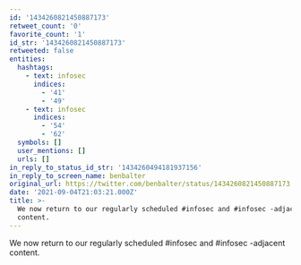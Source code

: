 ```yaml
---
id: '1434260821450887173'
retweet_count: '0'
favorite_count: '1'
id_str: '1434260821450887173'
retweeted: false
entities:
  hashtags:
    - text: infosec
      indices:
        - '41'
        - '49'
    - text: infosec
      indices:
        - '54'
        - '62'
  symbols: []
  user_mentions: []
  urls: []
in_reply_to_status_id_str: '1434260494181937156'
in_reply_to_screen_name: benbalter
original_url: https://twitter.com/benbalter/status/1434260821450887173
date: '2021-09-04T21:03:21.000Z'
title: >-
  We now return to our regularly scheduled #infosec and #infosec -adjacent
  content.
---
```


We now return to our regularly scheduled #infosec and #infosec -adjacent content.